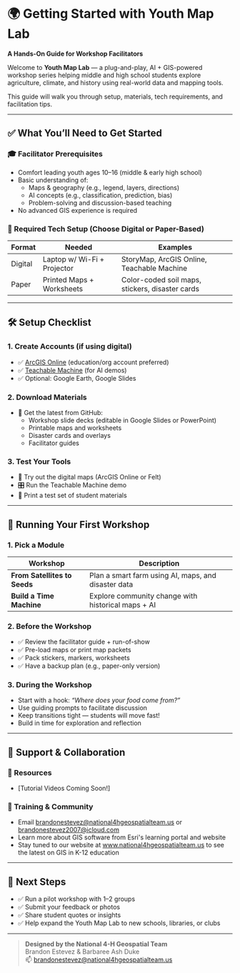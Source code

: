 # 🌍 Getting Started with Youth Map Lab  
**A Hands-On Guide for Workshop Facilitators**

Welcome to **Youth Map Lab** — a plug-and-play, AI + GIS-powered workshop series helping middle and high school students explore agriculture, climate, and history using real-world data and mapping tools.

This guide will walk you through setup, materials, tech requirements, and facilitation tips.

---

## ✅ What You’ll Need to Get Started

### 🎓 Facilitator Prerequisites
- Comfort leading youth ages 10–16 (middle & early high school)
- Basic understanding of:
  - Maps & geography (e.g., legend, layers, directions)
  - AI concepts (e.g., classification, prediction, bias)
  - Problem-solving and discussion-based teaching
- No advanced GIS experience is required

### 🧰 Required Tech Setup (Choose Digital or Paper-Based)

| Format   | Needed                      | Examples                                           |
|----------|-----------------------------|----------------------------------------------------|
| Digital  | Laptop w/ Wi-Fi + Projector | StoryMap, ArcGIS Online, Teachable Machine         |
| Paper    | Printed Maps + Worksheets   | Color-coded soil maps, stickers, disaster cards    |

---

## 🛠️ Setup Checklist

### 1. Create Accounts (if using digital)
- ✅ [ArcGIS Online](https://www.arcgis.com/) (education/org account preferred)
- ✅ [Teachable Machine](https://teachablemachine.withgoogle.com/) (for AI demos)
- ✅ Optional: Google Earth, Google Slides

### 2. Download Materials
- 📂 Get the latest from GitHub:
  - Workshop slide decks (editable in Google Slides or PowerPoint)
  - Printable maps and worksheets
  - Disaster cards and overlays
  - Facilitator guides

### 3. Test Your Tools
- 🧪 Try out the digital maps (ArcGIS Online or Felt)
- 🎛️ Run the Teachable Machine demo
- 📄 Print a test set of student materials

---

## 🚀 Running Your First Workshop

### 1. Pick a Module

| Workshop                 | Description                                                  |
|--------------------------|--------------------------------------------------------------|
| **From Satellites to Seeds** | Plan a smart farm using AI, maps, and disaster data         |
| **Build a Time Machine**     | Explore community change with historical maps + AI         |

### 2. Before the Workshop
- ✅ Review the facilitator guide + run-of-show
- ✅ Pre-load maps or print map packets
- ✅ Pack stickers, markers, worksheets
- ✅ Have a backup plan (e.g., paper-only version)

### 3. During the Workshop
- Start with a hook: *“Where does your food come from?”*
- Use guiding prompts to facilitate discussion
- Keep transitions tight — students will move fast!
- Build in time for exploration and reflection

---

## 💬 Support & Collaboration

### 🔗 Resources
- [Tutorial Videos Coming Soon!]

### 🧠 Training & Community
- Email brandonestevez@national4hgeospatialteam.us or brandonestevez2007@icloud.com
- Learn more about GIS software from Esri's learning portal and website
- Stay tuned to our website at www.national4hgeospatialteam.us to see the latest on GIS in K-12 education

---

## 🎯 Next Steps
- ✅ Run a pilot workshop with 1–2 groups
- ✅ Submit your feedback or photos
- ✅ Share student quotes or insights
- ✅ Help expand the Youth Map Lab to new schools, libraries, or clubs

---

> **Designed by the National 4-H Geospatial Team**  
> Brandon Estevez & Barbaree Ash Duke  
> 📫 brandonestevez@national4hgeospatialteam.us
